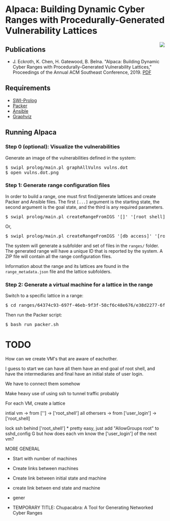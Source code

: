 # Alpaca: Building Dynamic Cyber Ranges with Procedurally-Generated Vulnerability Lattices

<img align="right" src="logo.png">

## Publications

- J. Eckroth, K. Chen, H. Gatewood, B. Belna. "Alpaca: Building Dynamic Cyber Ranges with Procedurally-Generated Vulnerability Lattices," Proceedings of the Annual ACM Southeast Conference, 2019. [PDF](publications/acmse-2019-alpaca.pdf)

## Requirements

- [SWI-Prolog](http://www.swi-prolog.org/)
- [Packer](https://packer.io/)
- [Ansible](https://www.ansible.com/)
- [Graphviz](https://www.graphviz.org/)

## Running Alpaca

### Step 0 (optional): Visualize the vulnerabilities

Generate an image of the vulnerabilities defined in the system:

<pre>
$ swipl prolog/main.pl graphAllVulns vulns.dot
$ open vulns.dot.png
</pre>

### Step 1: Generate range configuration files

In order to build a range, one must first find/generate lattices and create Packer and Ansible files. The first `[...]` argument is the starting state, the second argument is the goal state, and the third is any required parameters.

<pre>
$ swipl prolog/main.pl createRangeFromIGS '[]' '[root_shell]' '[paramPasswordLength-5]'
</pre>

Or,

<pre>
$ swipl prolog/main.pl createRangeFromIGS '[db_access]' '[root_shell]' '[paramPasswordLength-5]'
</pre>

The system will generate a subfolder and set of files in the `ranges/` folder. The generated range will have a unique ID that is reported by the system. A ZIP file will contain all the range configuration files.

Information about the range and its lattices are found in the `range_metadata.json` file and the lattice subfolders.

### Step 2: Generate a virtual machine for a lattice in the range

Switch to a specific lattice in a range:

<pre>
$ cd ranges/64374c93-697f-46eb-9f3f-58cf6c48e676/e38d2277-6f1d-4b22-a9aa-c93781da1c39/
</pre>

Then run the Packer script:

<pre>
$ bash run_packer.sh
</pre>

# TODO

How can we create VM's that are aware of eachother.

I guess to start we can have all them have an end goal of root shell, and have the intermediaries and final have an initial state of user login.

We have to connect them somehow

Make heavy use of using ssh to tunnel traffic probably

For each VM, create a lattice

intial vm -> from [''] -> ['root_shell']
all othersers -> from ['user_login'] -> ['root_shell]

lock ssh behind ['root_shell'] \* pretty easy, just add "AllowGroups root" to sshd_config
G
but how does each vm know the ['user_login'] of the next vm?

MORE GENERAL

- Start with number of machines
- Create links between machines
- Create link between initial state and machine
- create link betwen end state and machine

- gener

* TEMPORARY TITLE: Chupacabra: A Tool for Generating Networked Cyber Ranges
